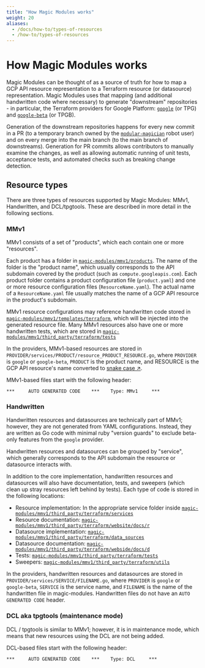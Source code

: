 ```yaml
---
title: "How Magic Modules works"
weight: 20
aliases:
  - /docs/how-to/types-of-resources
  - /how-to/types-of-resources
---
```


# How Magic Modules works

Magic Modules can be thought of as a source of truth for how to map a GCP API resource representation to a Terraform resource (or datasource) representation. Magic Modules uses that mapping (and additional handwritten code where necessary) to generate "downstream" repositories - in particular, the Terraform providers for Google Platform: [`google`](https://github.com/hashicorp/terraform-provider-google) (or TPG) and [`google-beta`](https://github.com/hashicorp/terraform-provider-google-beta) (or TPGB).

Generation of the downstream repositories happens for every new commit in a PR (to a temporary branch owned by the [`modular-magician`](https://github.com/modular-magician/) robot user) and on every merge into the main branch (to the main branch of downstreams). Generation for PR commits allows contributors to manually examine the changes, as well as allowing automatic running of unit tests, acceptance tests, and automated checks such as breaking change detection.

## Resource types

There are three types of resources supported by Magic Modules: MMv1, Handwritten, and DCL/tpgtools. These are described in more detail in the following sections.

### MMv1

MMv1 consists of a set of "products", which each contain one or more "resources".

Each product has a folder in [`magic-modules/mmv1/products`](https://github.com/GoogleCloudPlatform/magic-modules/tree/main/mmv1/products). The name of the folder is the "product name", which usually corresponds to the API subdomain covered by the product (such as `compute.googleapis.com`). Each product folder contains a product configuration file (`product.yaml`) and one or more resource configuration files (`ResourceName.yaml`). The actual name of a `ResourceName.yaml` file usually matches the name of a GCP API resource in the product's subdomain.

MMv1 resource configurations may reference handwritten code stored in [`magic-modules/mmv1/templates/terraform`](https://github.com/GoogleCloudPlatform/magic-modules/tree/main/mmv1/templates/terraform), which will be injected into the generated resource file. Many MMv1 resources also have one or more handwritten tests, which are stored in [`magic-modules/mmv1/third_party/terraform/tests`](https://github.com/GoogleCloudPlatform/magic-modules/tree/main/mmv1/third_party/terraform/tests)

In the providers, MMv1-based resources are stored in `PROVIDER/services/PRODUCT/resource_PRODUCT_RESOURCE.go`, where `PROVIDER` is `google` or `google-beta`, `PRODUCT` is the product name, and RESOURCE is the GCP API resource's name converted to [snake case ↗](https://en.wikipedia.org/wiki/Snake_case).

MMv1-based files start with the following header:

```
***     AUTO GENERATED CODE    ***    Type: MMv1     ***
```

### Handwritten

Handwritten resources and datasources are technically part of MMv1; however, they are not generated from YAML configurations. Instead, they are written as Go code with minimal ruby "version guards" to exclude beta-only features from the `google` provider.

Handwritten resources and datasources can be grouped by "service", which generally corresponds to the API subdomain the resource or datasource interacts with.

In addition to the core implementation, handwritten resources and datasources will also have documentation, tests, and sweepers (which clean up stray resources left behind by tests). Each type of code is stored in the following locations:

- Resource implementation: In the appropriate service folder inside [`magic-modules/mmv1/third_party/terraform/services`](https://github.com/GoogleCloudPlatform/magic-modules/tree/main/mmv1/third_party/terraform/services)
- Resource documentation: [`magic-modules/mmv1/third_party/terraform/website/docs/r`](https://github.com/GoogleCloudPlatform/magic-modules/tree/main/mmv1/third_party/terraform/website/docs/r)
- Datasource implementation: [`magic-modules/mmv1/third_party/terraform/data_sources`](https://github.com/GoogleCloudPlatform/magic-modules/tree/main/mmv1/third_party/terraform/data_sources)
- Datasource documentation: [`magic-modules/mmv1/third_party/terraform/webside/docs/d`](https://github.com/GoogleCloudPlatform/magic-modules/tree/main/mmv1/third_party/terraform/webside/docs/d)
- Tests: [`magic-modules/mmv1/third_party/terraform/tests`](https://github.com/GoogleCloudPlatform/magic-modules/tree/main/mmv1/third_party/terraform/tests)
- Sweepers: [`magic-modules/mmv1/third_party/terraform/utils`](https://github.com/GoogleCloudPlatform/magic-modules/tree/main/mmv1/third_party/terraform/utils)

In the providers, handwritten resources and datasources are stored in `PROVIDER/services/SERVICE/FILENAME.go`, where `PROVIDER` is `google` or `google-beta`, `SERVICE` is the service name, and `FILENAME` is the name of the handwritten file in magic-modules. Handwritten files do not have an `AUTO GENERATED CODE` header.

### DCL aka tpgtools (maintenance mode)

DCL / tpgtools is similar to MMv1; however, it is in maintenance mode, which means that new resources using the DCL are not being added.

DCL-based files start with the following header:

```
***     AUTO GENERATED CODE    ***    Type: DCL     ***
```
